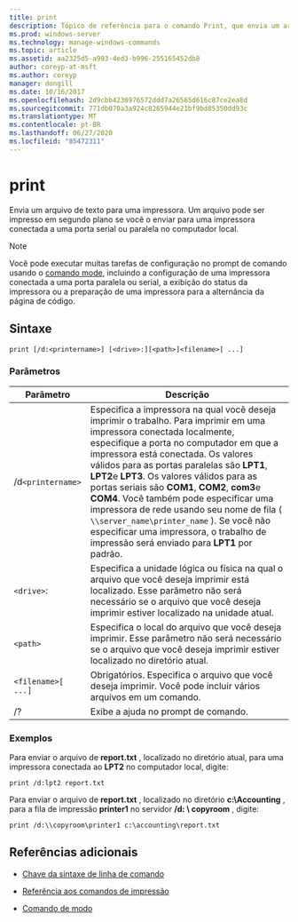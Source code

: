 ```yaml
---
title: print
description: Tópico de referência para o comando Print, que envia um arquivo de texto para uma impressora.
ms.prod: windows-server
ms.technology: manage-windows-commands
ms.topic: article
ms.assetid: aa2325d5-a993-4ed3-b996-255165452db8
author: coreyp-at-msft
ms.author: coreyp
manager: dongill
ms.date: 10/16/2017
ms.openlocfilehash: 2d9cbb4230976572ddd7a26565d616c87ce2ea8d
ms.sourcegitcommit: 771db070a3a924c8265944e21bf9bd85350dd93c
ms.translationtype: MT
ms.contentlocale: pt-BR
ms.lasthandoff: 06/27/2020
ms.locfileid: "85472311"
---
```

# <a name="print"></a>print

Envia um arquivo de texto para uma impressora. Um arquivo pode ser impresso em segundo plano se você o enviar para uma impressora conectada a uma porta serial ou paralela no computador local.

> [!NOTE]
> Você pode executar muitas tarefas de configuração no prompt de comando usando o [comando mode](mode.md), incluindo a configuração de uma impressora conectada a uma porta paralela ou serial, a exibição do status da impressora ou a preparação de uma impressora para a alternância da página de código.

## <a name="syntax"></a>Sintaxe

```
print [/d:<printername>] [<drive>:][<path>]<filename>[ ...]
```

### <a name="parameters"></a>Parâmetros

| Parâmetro | Descrição |
|--|--|
| /d`<printername>` | Especifica a impressora na qual você deseja imprimir o trabalho. Para imprimir em uma impressora conectada localmente, especifique a porta no computador em que a impressora está conectada. Os valores válidos para as portas paralelas são **LPT1**, **LPT2**e **LPT3**. Os valores válidos para as portas seriais são **COM1**, **COM2**, **com3**e **COM4**. Você também pode especificar uma impressora de rede usando seu nome de fila ( `\\server_name\printer_name` ). Se você não especificar uma impressora, o trabalho de impressão será enviado para **LPT1** por padrão. |
| `<drive>`: | Especifica a unidade lógica ou física na qual o arquivo que você deseja imprimir está localizado. Esse parâmetro não será necessário se o arquivo que você deseja imprimir estiver localizado na unidade atual. |
| `<path>` | Especifica o local do arquivo que você deseja imprimir. Esse parâmetro não será necessário se o arquivo que você deseja imprimir estiver localizado no diretório atual. |
| `<filename>[ ...]` | Obrigatórios. Especifica o arquivo que você deseja imprimir. Você pode incluir vários arquivos em um comando. |
| /? | Exibe a ajuda no prompt de comando. |

### <a name="examples"></a>Exemplos

Para enviar o arquivo de **report.txt** , localizado no diretório atual, para uma impressora conectada ao **LPT2** no computador local, digite:

```
print /d:lpt2 report.txt
```

Para enviar o arquivo de **report.txt** , localizado no diretório **c:\Accounting** , para a fila de impressão **printer1** no servidor **/d: \\ copyroom** , digite:

```
print /d:\\copyroom\printer1 c:\accounting\report.txt
```

## <a name="additional-references"></a>Referências adicionais

- [Chave da sintaxe de linha de comando](command-line-syntax-key.md)

- [Referência aos comandos de impressão](print-command-reference.md)

- [Comando de modo](mode.md)